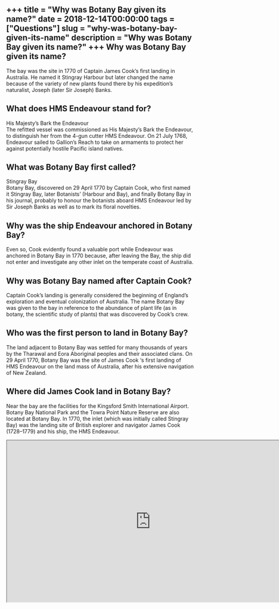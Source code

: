 +++
title = "Why was Botany Bay given its name?"
date = 2018-12-14T00:00:00
tags = ["Questions"]
slug = "why-was-botany-bay-given-its-name"
description = "Why was Botany Bay given its name?"
+++
Why was Botany Bay given its name?
----------------------------------

The bay was the site in 1770 of Captain James Cook’s first landing in Australia. He named it Stingray Harbour but later changed the name because of the variety of new plants found there by his expedition’s naturalist, Joseph (later Sir Joseph) Banks.

What does HMS Endeavour stand for?
----------------------------------

His Majesty’s Bark the Endeavour  
The refitted vessel was commissioned as His Majesty’s Bark the Endeavour, to distinguish her from the 4-gun cutter HMS Endeavour. On 21 July 1768, Endeavour sailed to Gallion’s Reach to take on armaments to protect her against potentially hostile Pacific island natives.

What was Botany Bay first called?
---------------------------------

Stingray Bay  
Botany Bay, discovered on 29 April 1770 by Captain Cook, who first named it Stingray Bay, later Botanists’ (Harbour and Bay), and finally Botany Bay in his journal, probably to honour the botanists aboard HMS Endeavour led by Sir Joseph Banks as well as to mark its floral novelties.

Why was the ship Endeavour anchored in Botany Bay?
--------------------------------------------------

Even so, Cook evidently found a valuable port while Endeavour was anchored in Botany Bay in 1770 because, after leaving the Bay, the ship did not enter and investigate any other inlet on the temperate coast of Australia.

Why was Botany Bay named after Captain Cook?
--------------------------------------------

Captain Cook’s landing is generally considered the beginning of England’s exploration and eventual colonization of Australia. The name Botany Bay was given to the bay in reference to the abundance of plant life (as in botany, the scientific study of plants) that was discovered by Cook’s crew.

Who was the first person to land in Botany Bay?
-----------------------------------------------

The land adjacent to Botany Bay was settled for many thousands of years by the Tharawal and Eora Aboriginal peoples and their associated clans. On 29 April 1770, Botany Bay was the site of James Cook ‘s first landing of HMS Endeavour on the land mass of Australia, after his extensive navigation of New Zealand.

Where did James Cook land in Botany Bay?
----------------------------------------

Near the bay are the facilities for the Kingsford Smith International Airport. Botany Bay National Park and the Towra Point Nature Reserve are also located at Botany Bay. In 1770, the inlet (which was initially called Stingray Bay) was the landing site of British explorer and navigator James Cook (1728–1779) and his ship, the HMS Endeavour.

<iframe allow="accelerometer; autoplay; clipboard-write; encrypted-media; gyroscope; picture-in-picture" allowfullscreen="" class="__youtube_prefs__  epyt-is-override  no-lazyload" data-no-lazy="1" data-origheight="433" data-origwidth="770" data-skipgform_ajax_framebjll="" height="433" id="_ytid_19245" loading="lazy" src="https://www.youtube.com/embed/jEXhiThSdZA?enablejsapi=1&autoplay=0&cc_load_policy=0&cc_lang_pref=&iv_load_policy=1&loop=0&modestbranding=0&rel=1&fs=1&playsinline=0&autohide=2&theme=dark&color=red&controls=1&" title="YouTube player" width="770"></iframe>
